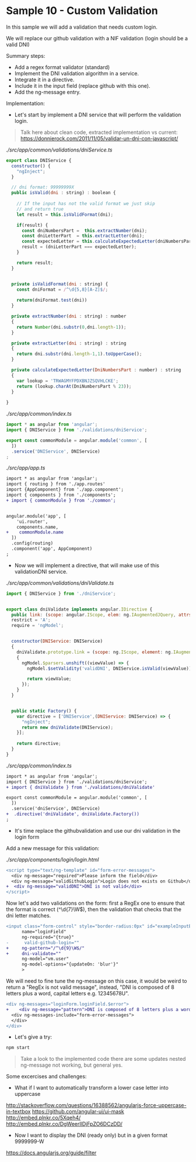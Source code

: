# Sample 10 - Custom Validation

In this sample we will add a validation that needs custom login.

We will replace our github validation with a NIF validation (login
should be a valid DNI)

Summary steps:

- Add a regex format validator (standard)
- Implement the DNI validation algorithm in a service.
- Integrate it in a directive.
- Include it in the input field (replace github with this one).
- Add the ng-message entry.

Implementation:

- Let's start by implement a DNI service that will perform the validation login.

> Talk here about clean code, extracted implementation vs current: https://donnierock.com/2011/11/05/validar-un-dni-con-javascript/

_./src/app/common/validations/dniService.ts_

```javascript
export class DNIService {  
  constructor() {
    "ngInject";    
  }

  // dni format: 99999999X  
  public isValid(dni : string) : boolean {         
    
    // If the input has not the valid format we just skip
    // and return true
    let result = this.isValidFormat(dni);

    if(result) {
      const dniNumbersPart =  this.extractNumber(dni);
      const dniLetterPart  = this.extractLetter(dni);
      const expectedLetter = this.calculateExpectedLetter(dniNumbersPart);
      result = (dniLetterPart === expectedLetter);    
    }

    return result;
  }


  private isValidFormat(dni : string) {
    const dniFormat = /^\d{5,8}[A-Z]$/;    
    
    return(dniFormat.test(dni))     
  }

  private extractNumber(dni : string) : number
  {
    return Number(dni.substr(0,dni.length-1));
  }

  private extractLetter(dni : string) : string
  {
    return dni.substr(dni.length-1,1).toUpperCase();
  }

  private calculateExpectedLetter(DniNumbersPart : number) : string
  {
    var lookup = 'TRWAGMYFPDXBNJZSQVHLCKE';        
    return (lookup.charAt(DniNumbersPart % 23));
  }
  
}
```

_./src/app/common/index.ts_

```javascript
import * as angular from 'angular';
import { DNIService } from './validations/dniService';

export const commonModule = angular.module('common', [
  ])
  .service('DNIService', DNIService)  
;
```
_./src/app/app.ts_

```diff
import * as angular from 'angular';
import { routing } from './app.routes'
import {AppComponent} from './app.component';
import { components } from './components';
+ import { commonModule } from './common';


angular.module('app', [
    'ui.router',    
    components.name,
+    commonModule.name
  ])
  .config(routing)
  .component('app', AppComponent)
;
```

- Now we will implement a directive, that will make use of this validationDNI service.

_./src/app/common/validations/dniValidate.ts_

```javascript
import { DNIService } from './dniService';


export class dniValidate implements angular.IDirective {
  public link: (scope: angular.IScope, elem: ng.IAugmentedJQuery, attrs: angular.IAttributes, ngModel: angular.INgModelController) => void;
  restrict = 'A';
  require = 'ngModel';


  constructor(DNIService: DNIService)
  {
    dniValidate.prototype.link = (scope: ng.IScope, element: ng.IAugmentedJQuery, attrs: ng.IAttributes, ngModel: angular.INgModelController) =>
    {
      ngModel.$parsers.unshift((viewValue) => {
        ngModel.$setValidity('validDNI', DNIService.isValid(viewValue));

        return viewValue;
      });
    }
  }


  public static Factory() {
    var directive = ['DNIService',(DNIService: DNIService) => {
      "ngInject";
      return new dniValidate(DNIService);
    }];
    
    return directive;
  }
}
```

_./src/app/common/index.ts_

```diff
import * as angular from 'angular';
import { DNIService } from './validations/dniService';
+ import { dniValidate } from './validations/dniValidate'

export const commonModule = angular.module('common', [
  ])
  .service('dniService', DNIService)  
+  .directive('dniValidate', dniValidate.Factory())
;
```

- It's time replace the githubvalidation and use our dni validation in the login form

Add a new message for this validation:

_./src/app/components/login/login.html_

```diff
<script type="text/ng-template" id="form-error-messages">
  <div ng-message="required">Please inform the field</div>
  <div ng-message="validGithubLogin">Login does not exists on Github</div>
+  <div ng-message="validDNI">DNI is not valid</div>
</script>
```

Now let's add two validations on the form: first a RegEx one to ensure that the format is 
correct (^\d{7}\W$), then the validation that checks that the dni letter matches.

```diff
<input class="form-control" style="border-radius:0px" id="exampleInputEmail1" placeholder="Enter email"
      name="loginField"    
      ng-required="{true}"                                       
-      valid-github-login=""
+     ng-pattern="/^\d{9}\W$/"
+     dni-validate=""
      ng-model="vm.user"
      ng-model-options="{updateOn: 'blur'}"
      >
```

We will need to fine tune the ng-message on this case, it would be weird to return a 
"RegEx is not valid message", instead, "DNI is composed of 8 letters plus a word, capital 
letters e.g. 12345678U".

```diff
<div ng-messages="loginForm.loginField.$error">  
+    <div ng-message="pattern">DNI is composed of 8 letters plus a word, capital letters e.g. 12345678U</div> 
  <div ng-messages-include="form-error-messages">
  </div>
</div>                                     
```
- Let's give a try:

```bash
npm start
```

> Take a look to the implemented code there are some updates nested ng-message not working, but general yes.

Some excercises and challenges:

- What if I want to automatically transform a lower case letter into uppercase

http://stackoverflow.com/questions/16388562/angularjs-force-uppercase-in-textbox
https://github.com/angular-ui/ui-mask
http://embed.plnkr.co/5Xqeh4/
http://embed.plnkr.co/DgWeerIlDjFpZO6DCzDD/

- Now I want to display the DNI (ready only) but in a given format 9999999-W

https://docs.angularjs.org/guide/filter



